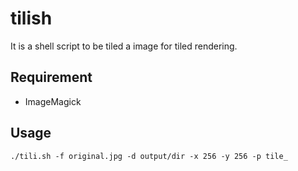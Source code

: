 tilish
====

It is a shell script to be tiled a image for tiled rendering.

## Requirement

- ImageMagick

## Usage

```
./tili.sh -f original.jpg -d output/dir -x 256 -y 256 -p tile_
```
